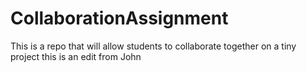 # CollaborationAssignment
This is a repo that will allow students to collaborate together on a tiny project
this is an edit from John
